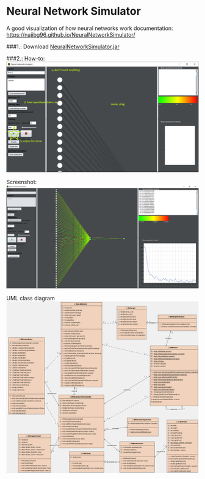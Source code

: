 # Neural Network Simulator
A good visualization of how neural networks work
documentation: https://najibg96.github.io/NeuralNetworkSimulator/

###1.: Download [NeuralNetworkSimulator.jar](https://github.com/najibg96/NeuralNetworkSimulator/blob/master/NeuralNetworkSimulator.jar)

###2.: How-to:
![howto](https://github.com/najibg96/NeuralNetworkSimulator/raw/master/howto.png)

Screenshot:
![screenshot](https://github.com/najibg96/NeuralNetworkSimulator/raw/master/screenshot.png)

UML class diagram
![diagram](https://github.com/najibg96/NeuralNetworkSimulator/raw/master/classdiagram.png)
